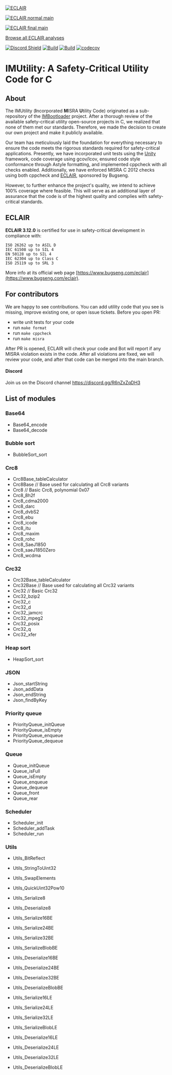 [![ECLAIR](https://eclairit.com:3787/rsrc/eclair.png)](https://www.bugseng.com/eclair)

[![ECLAIR normal main](https://eclairit.com:3787/fs/home/eclair-github/public/IMProject/IMUtility.ecdf/ECLAIR_normal/main/latest/badge.svg)](https://eclairit.com:3787/fs/home/eclair-github/public/IMProject/IMUtility.ecdf/ECLAIR_normal/main/latest/index.html)

[![ECLAIR final main](https://eclairit.com:3787/fs/home/eclair-github/public/IMProject/IMUtility.ecdf/ECLAIR_final/main/latest/badge.svg)](https://eclairit.com:3787/fs/home/eclair-github/public/IMProject/IMUtility.ecdf/ECLAIR_final/main/latest/index.html)

[Browse all ECLAIR analyses](https://eclairit.com:3787/fs/home/eclair-github/public/IMProject/IMUtility.ecdf/)


[![Discord Shield](https://discordapp.com/api/guilds/1059535033347604560/widget.png?style=shield)](https://discord.gg/R6nZxZqDH3)
[![Build](https://github.com/IMProject/IMUtility/actions/workflows/compile.yml/badge.svg)](https://github.com/IMProject/IMUtility/actions/workflows/compile.yml?query=branch%3Amain) [![Build](https://github.com/IMProject/IMUtility/actions/workflows/checks.yml/badge.svg)](https://github.com/IMProject/IMUtility/actions/workflows/checks.yml?query=branch%3Amain)
[![codecov](https://codecov.io/gh/IMProject/IMUtility/branch/main/graph/badge.svg?token=XF771QJZ1G)](https://codecov.io/gh/IMProject/IMUtility)


# IMUtility: A Safety-Critical Utility Code for C

## About

The IMUtility (<b>I</b>ncorporated <b>M</b>ISRA <b>U</b>tility Code) originated as a sub-repository of the [IMBootloader](https://github.com/IMProject/IMBootloader) project. After a thorough review of the available safety-critical utility open-source projects in C, we realized that none of them met our standards. Therefore, we made the decision to create our own project and make it publicly available.

Our team has meticulously laid the foundation for everything necessary to ensure the code meets the rigorous standards required for safety-critical applications. Presently, we have incorporated unit tests using the [Unity](https://github.com/ThrowTheSwitch/Unity) framework, code coverage using gcov/lcov, ensured code style conformance through Astyle formatting, and implemented cppcheck with all checks enabled. Additionally, we have enforced MISRA C 2012 checks using both cppcheck and [ECLAIR](https://www.bugseng.com/eclair), sponsored by Bugseng.

However, to further enhance the project's quality, we intend to achieve 100% coverage where feasible. This will serve as an additional layer of assurance that the code is of the highest quality and complies with safety-critical standards.

## ECLAIR
<b>ECLAIR 3.12.0</b> is certified for use in safety-critical development in compliance with:

    ISO 26262 up to ASIL D
    IEC 61508 up to SIL 4
    EN 50128 up to SIL 4
    IEC 62304 up to Class C
    ISO 25119 up to SRL 3

More info at its official web page [https://www.bugseng.com/eclair](https://www.bugseng.com/eclair).

## For contributors
We are happy to see contributions. You can add utility code that you see is missing, improve existing one, or open issue tickets. 
Before you open PR:
- write unit tests for your code
- run `make format`
- run `make cppcheck`
- run `make misra`

After PR is opened, ECLAIR will check your code and Bot will report if any MISRA violation exists in the code. 
After all violations are fixed, we will review your code, and after that code can be merged into the main branch.

#### Discord
Join us on the Discord channel https://discord.gg/R6nZxZqDH3

## List of modules
### Base64
- Base64_encode
- Base64_decode

### Bubble sort
- BubbleSort_sort

### Crc8
- Crc8Base_tableCalculator
- Crc8Base   // Base used for calculating all Crc8 variants
- Crc8       // Basic Crc8, polynomial 0x07
- Crc8_8h2f
- Crc8_cdma2000
- Crc8_darc
- Crc8_dvbS2
- Crc8_ebu
- Crc8_icode
- Crc8_itu
- Crc8_maxim
- Crc8_rohc
- Crc8_SaeJ1850
- Crc8_saeJ1850Zero
- Crc8_wcdma

### Crc32
- Crc32Base_tableCalculator
- Crc32Base  // Base used for calculating all Crc32 variants
- Crc32      // Basic Crc32
- Crc32_bzip2
- Crc32_c
- Crc32_d
- Crc32_jamcrc
- Crc32_mpeg2
- Crc32_posix
- Crc32_q
- Crc32_xfer

### Heap sort
- HeapSort_sort

### JSON
- Json_startString
- Json_addData
- Json_endString
- Json_findByKey

### Priority queue
- PriorityQueue_initQueue
- PriorityQueue_isEmpty
- PriorityQueue_enqueue
- PriorityQueue_dequeue

### Queue
- Queue_initQueue
- Queue_isFull
- Queue_isEmpty
- Queue_enqueue
- Queue_dequeue
- Queue_front
- Queue_rear

### Scheduler
- Scheduler_init
- Scheduler_addTask
- Scheduler_run

### Utils
- Utils_BitReflect
- Utils_StringToUint32
- Utils_SwapElements
- Utils_QuickUint32Pow10

- Utils_Serialize8
- Utils_Deserialize8

- Utils_Serialize16BE
- Utils_Serialize24BE
- Utils_Serialize32BE
- Utils_SerializeBlobBE

- Utils_Deserialize16BE
- Utils_Deserialize24BE
- Utils_Deserialize32BE
- Utils_DeserializeBlobBE

- Utils_Serialize16LE
- Utils_Serialize24LE
- Utils_Serialize32LE
- Utils_SerializeBlobLE

- Utils_Deserialize16LE
- Utils_Deserialize24LE
- Utils_Deserialize32LE
- Utils_DeserializeBlobLE